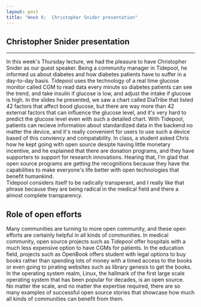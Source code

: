 ```yaml
---
layout: post
title: "Week 6:  Christopher Snider presentation"
---
```


## Christopher Snider presentation

---

In this week's Thursday lecture, we had the pleasure to have Christopher Snider as our guest speaker. Being a community manager in Tidepool, he informed us about diabetes and how diabetes patients have to suffer in a day-to-day basis. Tidepool uses the technology of a real time glucose monitor called CGM to read data every minute so diabetes patients can see the trend, and take insulin if glucose is low, and adjust the intake if glucose is high. In the slides he presented, we saw a chart called DiaTribe that listed 42 factors that affect bood glucose, but there are way more than 42 external factors that can influence the glucose level, and it's very hard to predict the glucose level even with such a detailed chart. With Tidepool, patients can recieve information about standardized data in the backend no matter the device, and it's really convenient for users to use such a device based of this conviency and compatability. In class, a student asked Chris how he kept going with open source desipte having little monetary incentive, and he explained that there are donation programs, and they have supporters to support for research innovations. Hearing that, I'm glad that open source programs are getting the recognitions because they have the capabilities to make everyone's life better with open technologies that benefit humankind.  
Tidepool considers itself to be radically transperant, and I really like that phrase because they are being radical in the medical field and there a almost complete transparency.

## Role of open efforts

Many communities are turning to more open community, and these open efforts are certainly helpful in all kinds of communities. In medical community, open source projects such as Tidepool offer hospitals with a much less expensive option to have CGMs for patients. In the education field, projects such as OpenBook offers student with legal options to buy books rather than spending lots of money with a timed access to the books or even going to pirating websites such as library genesis to get the books. In the operating system realm, Linux, the hallmark of the first large scale operating system that has been popular for decades, is an open source.  
No matter the scale, and no matter the expertise required, there are so many examples of successful open source stories that showcase how much all kinds of communities can benefit from them.
